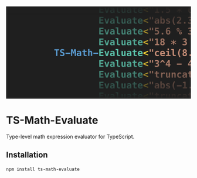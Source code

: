 ![TS-Math-Evaluate](https://raw.githubusercontent.com/dqbd/ts-math-evaluate/main/assets/cover.svg)

# TS-Math-Evaluate

Type-level math expression evaluator for TypeScript.

## Installation

```bash
npm install ts-math-evaluate
```
